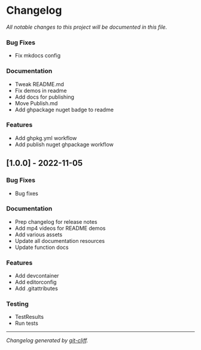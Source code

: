 # Changelog
*All notable changes to this project will be documented in this file.*


### Bug Fixes

- Fix mkdocs config

### Documentation

- Tweak README.md
- Fix demos in readme
- Add docs for publishing
- Move Publish.md
- Add ghpackage nuget badge to readme

### Features

- Add ghpkg.yml workflow
- Add publish nuget ghpackage workflow

## [1.0.0] - 2022-11-05

### Bug Fixes

- Bug fixes

### Documentation

- Prep changelog for release notes
- Add mp4 videos for README demos
- Add various assets
- Update all documentation resources
- Update function docs

### Features

- Add devcontainer
- Add editorconfig
- Add .gitattributes

### Testing

- TestResults
- Run tests

***
*Changelog generated by [git-cliff](https://github.com/orhun/git-cliff).*
